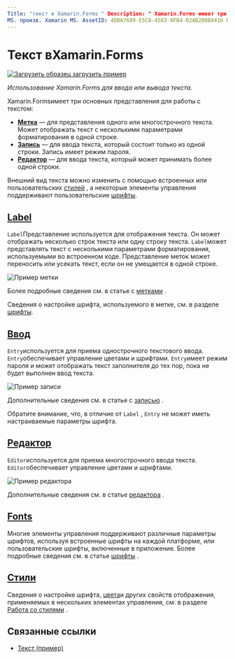 ```yaml
---
Title: "текст в Xamarin.Forms " Description: " Xamarin.Forms имеет три основных представления для работы с текстом, и в этой статье объясняется, как использовать их для ввода и отображения текста в Xamarin.Forms приложениях".
MS. произв. Xamarin MS. AssetID: 4DBA7689-E5C8-4583-8FB4-02AB208B4416 MS. Technology: Xamarin-Forms author: давидбритч MS. author: дабритч МС. Дата: 10/26/2018 No-Loc: [ Xamarin.Forms , Xamarin.Essentials ]
---
```


# <a name="text-in-xamarinforms"></a>Текст вXamarin.Forms

[![Загрузить образец](~/media/shared/download.png) загрузить пример](https://docs.microsoft.com/samples/xamarin/xamarin-forms-samples/userinterface-text)

_Использование Xamarin.Forms для ввода или вывода текста._

Xamarin.Formsимеет три основных представления для работы с текстом:

- **[Метка](#label)** &mdash; для представления одного или многострочного текста. Может отображать текст с несколькими параметрами форматирования в одной строке.
- **[Запись](#entry)** &mdash; для ввода текста, который состоит только из одной строки. Запись имеет режим пароля.
- **[Редактор](#editor)** &mdash; для ввода текста, который может принимать более одной строки.

Внешний вид текста можно изменить с помощью встроенных или пользовательских [стилей](#styles) , а некоторые элементы управления поддерживают пользовательские [шрифты](#fonts).

## <a name="label"></a>[Label](label.md)

`Label`Представление используется для отображения текста. Он может отображать несколько строк текста или одну строку текста. `Label`может представлять текст с несколькими параметрами форматирования, используемыми во встроенном коде. Представление меток может переносить или усекать текст, если он не умещается в одной строке.

![Пример метки](images/label.png)

Более подробные сведения см. в статье с [метками](label.md) .

Сведения о настройке шрифта, используемого в метке, см. в разделе [шрифты](fonts.md).

## <a name="entry"></a>[Ввод](entry.md)

`Entry`используется для приема однострочного текстового ввода. `Entry`обеспечивает управление цветами и шрифтами. `Entry`имеет режим пароля и может отображать текст заполнителя до тех пор, пока не будет выполнен ввод текста.

![Пример записи](images/entry.png)

Дополнительные сведения см. в статье с [записью](entry.md) .

Обратите внимание, что, в отличие от `Label` , `Entry` не может иметь настраиваемые параметры шрифта.

## <a name="editor"></a>[Редактор](editor.md)

`Editor`используется для приема многострочного ввода текста. `Editor`обеспечивает управление цветами и шрифтами.

![Пример редактора](images/editor.png)

Дополнительные сведения см. в статье [редактора](editor.md) .

## <a name="fonts"></a>[Fonts](fonts.md)

Многие элементы управления поддерживают различные параметры шрифтов, используя встроенные шрифты на каждой платформе, или пользовательские шрифты, включенные в приложение. Более подробные сведения см. в статье [шрифты](fonts.md) .

## <a name="styles"></a>[Стили](styles.md)

Сведения о настройке шрифта, [цвета](~/xamarin-forms/user-interface/colors.md)и других свойств отображения, применяемых в нескольких элементах управления, см. в разделе [Работа со стилями](~/xamarin-forms/user-interface/styles/index.md) .

## <a name="related-links"></a>Связанные ссылки

- [Текст (пример)](https://docs.microsoft.com/samples/xamarin/xamarin-forms-samples/userinterface-text)
